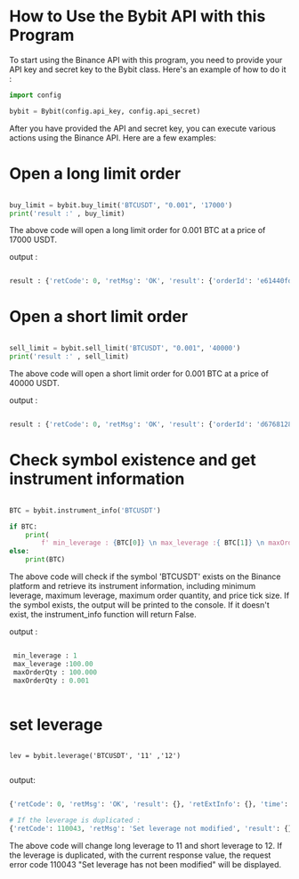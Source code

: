 

# How to Use the Bybit API with this Program

To start using the Binance API with this program, you need to provide your API key and secret key to the Bybit class. Here's an example of how to do it :


```py
import config

bybit = Bybit(config.api_key, config.api_secret)

```

After you have provided the API and secret key, you can execute various actions using the Binance API. Here are a few examples:

# Open a long limit order


```py

buy_limit = bybit.buy_limit('BTCUSDT', "0.001", '17000')
print('result :' , buy_limit)


```

The above code will open a long limit order for 0.001 BTC at a price of 17000 USDT.


output :

```py

result : {'retCode': 0, 'retMsg': 'OK', 'result': {'orderId': 'e61440fd-8e01-4aec-8730-1fb2e0b954fc', 'orderLinkId': ''}, 'retExtInfo': {}, 'time': 1679670075978}

```

# Open a short limit order

```py

sell_limit = bybit.sell_limit('BTCUSDT', "0.001", '40000')
print('result :' , sell_limit)

```

The above code will open a short limit order for 0.001 BTC at a price of 40000 USDT.



output :

```py

result : {'retCode': 0, 'retMsg': 'OK', 'result': {'orderId': 'd6768128-4bb7-4b58-902a-8c134df66d96', 'orderLinkId': ''}, 'retExtInfo': {}, 'time': 1679671142553}

```

# Check symbol existence and get instrument information

```py

BTC = bybit.instrument_info('BTCUSDT')

if BTC:
    print(
        f' min_leverage : {BTC[0]} \n max_leverage :{ BTC[1]} \n maxOrderQty : {BTC[2]} \n maxOrderQty : {BTC[3]}')
else:
    print(BTC)

```


The above code will check if the symbol 'BTCUSDT' exists on the Binance platform and retrieve its instrument information, including minimum leverage, maximum leverage, maximum order quantity, and price tick size. If the symbol exists, the output will be printed to the console. If it doesn't exist, the instrument_info function will return False.


output :

```py

 min_leverage : 1
 max_leverage :100.00
 maxOrderQty : 100.000
 maxOrderQty : 0.001
 
```



# set leverage

```

lev = bybit.leverage('BTCUSDT', '11' ,'12')


```

output:

```python

{'retCode': 0, 'retMsg': 'OK', 'result': {}, 'retExtInfo': {}, 'time': 1679755102024}

# If the leverage is duplicated : 
{'retCode': 110043, 'retMsg': 'Set leverage not modified', 'result': {}, 'retExtInfo': {}, 'time': 1679755080837}

```

The above code will change long leverage to 11 and short leverage to 12. If the leverage is duplicated, with the current response value, the request error code 110043 "Set leverage has not been modified" will be displayed.